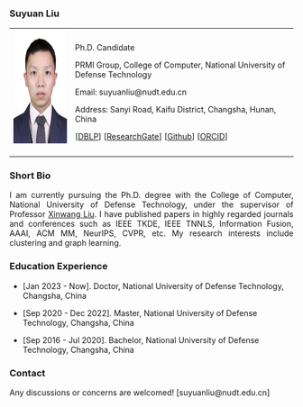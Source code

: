 <!-- ## Welcome to GitHub Pages -->

### Suyuan Liu

<table class="imgtable">
  <tr>
    <td>
      <img src="/image.jpg" alt="Suyuan Liu" width="145px" height="201.6px" />&nbsp;
    </td>
    <td align="left">
      <p>Ph.D. Candidate</p>
      <p SuyuanLiu.github.io>PRMI Group, College of Computer, National University of Defense Technology</p>
      <p>Email: suyuanliu@nudt.edu.cn</p>
      <p>Address: Sanyi Road, Kaifu District, Changsha, Hunan, China</p>
      <p>[<a href="https://dblp.org/pid/227/5361.html">DBLP</a>] [<a href="https://www.researchgate.net/profile/Suyuan-Liu-2">ResearchGate</a>] [<a href="https://github.com/Tracesource">Github</a>] [<a href="https://orcid.org/my-orcid?orcid=0000-0003-1481-5393">ORCID</a>]</p>
    </td>
 </tr>
</table>

### Short Bio
  <p align = "justify">I am currently pursuing the Ph.D. degree with the College of Computer, National University of Defense Technology, under the supervisor of Professor <a href="https://xinwangliu.github.io/">Xinwang Liu</a>. I have published papers in highly regarded journals and conferences such as IEEE TKDE, IEEE TNNLS, Information Fusion, AAAI, ACM MM, NeurIPS, CVPR, etc. My research interests include clustering and graph learning.</p>
  
### Education Experience
<ul>
    <li> 
      <p>[Jan 2023 - Now]. Doctor, National University of Defense Technology, Changsha, China </p>
    </li>
  </ul>
  <ul>
    <li> 
      <p>[Sep 2020 - Dec 2022]. Master, National University of Defense Technology, Changsha, China </p>
    </li>
  </ul>
<ul>
    <li> 
      <p>[Sep 2016 - Jul 2020]. Bachelor, National University of Defense Technology, Changsha, China </p>
    </li>
  </ul>
  

<!--### Publications
<ul>
    <li> 
      <p align = "justify"> <b>Suyuan Liu</b>, Ke Liang, Zhibin Dong, Siwei Wang, Xihong Yang, Sihang Zhou, En Zhu, Xinwang Liu. Learn from View Correlation: An Anchor Enhancement Strategy for Multi-view Clustering. Proceedings of the Thirty-Sixth IEEE Conference on Computer Vision and Pattern Recognition, <b>CVPR 2024<b>,  (to appear). <b>(CCF Rank A)</b> </p>
    </li>
  </ul>

<ul>
    <li> 
      <p align = "justify"> <b>Suyuan Liu</b>, Junpu Zhang, Yi Wen, Xihong Yang, Siwei Wang, Yi Zhang, En Zhu, Chang Tang, Long Zhao, Xinwang Liu. Sample-level Cross-view Similarity Learning for Incomplete Multi-view Clustering. Proceedings of the Thirty-Eighth AAAI Conference on Artificial Intelligence, <b>AAAI 2024<b>, pages: 14017-14025. <b>(CCF Rank A)</b> [<a href="https://ojs.aaai.org/index.php/AAAI/article/view/29310">Paper</a>], [<a href="https://github.com/Tracesource/SCSL">Code</a>] </p>
    </li>
  </ul>

   <ul>
    <li> 
      <p align = "justify">Yi Wen, Siwei Wang, Ke Liang, Weixuan Liang, Xinhang Wan, Xinwang Liu, <b>Suyuan Liu</b>, Jiyuan Liu, En Zhu. Scalable Incomplete Multi-View Clustering with Structure Alignment. Proceedings of the Twenty-Ninth ACM International Conference on Multimedia, <b>ACM MM 2023</b>, pages: 3031-3040. (CCF Rank A) [<a href="https://dl.acm.org/doi/abs/10.1145/3581783.3611981">Paper</a>], [<a href="https://github.com/wenyiwy99/SIMVC-SA">Code</a>] </p>
    </li>
  </ul> 
  
 <ul>
    <li> 
      <p align = "justify"> Siwei Wang, Xinwang Liu, <b>Suyuan Liu</b>, Jiaqi Jin, Wenxuan Tu, Xinzhong Zhu, En Zhu. DFFNet: An IoT-perceptive dual feature fusion network for general real-time semantic segmentation. Proceedings of the 36th Annual Conference on Neural Information Processing Systems, <b>NeurIPS 2022<\b>. <b>(JCR 1# TOP)</b> [<a href="https://proceedings.neurips.cc/paper_files/paper/2022/hash/270339c997293ca2988c62f4308e389f-Abstract-Conference.html">Paper</a>], [<a href="https://github.com/WxTu/DFFNet">Code</a>] </p>
    </li>
  </ul> 

  <ul>
    <li> 
      <p align = "justify"> Miaomiao Li, Siwei Wang, Xinwang Liu, <b>Suyuan Liu</b>. Parameter-Free and Scalable Incomplete Multiview Clustering With Prototype Graph. IEEE Transactions on Neural Networks and Learning Systems, <b>TNNLS</b>. (CCF Rank B, JCR 1# TOP) [<a href="https://ieeexplore.ieee.org/document/9777866/">Paper</a>], [<a https://github.com/wangsiwei2010/PSIMVC-PG">Code</a>] </p>
    </li>
  </ul> 
  
  <ul>
    <li> 
      <p align = "justify"> <b>Suyuan Liu</b>, Xinwang Liu, Siwei Wang, Xin Niu, En Zhu. Fast Incomplete Multi-View Clustering With View-Independent Anchors. IEEE Transactions on Neural Networks and Learning Systems, <b>TNNLS</b>. (CCF Rank B, JCR 1# TOP) [<a href="https://ieeexplore.ieee.org/document/9982492/">Paper</a>], [<a href="https://github.com/Tracesource/FIMVC-VIA">Code</a>] </p>
    </li>
  </ul> 
  
   <ul>
    <li> 
      <p align = "justify"> 	<b>Suyuan Liu</b>, Siwei Wang, Pei Zhang, Kai Xu, Xinwang Liu, Changwang Zhang, Feng Gao. Efficient One-Pass Multi-View Subspace Clustering with Consensus Anchors. The 36th AAAI Conference on Artificial Intelligence, <b>AAAI 2022</b>. (CCF Rank A) [<a href="https://ojs.aaai.org/index.php/AAAI/article/view/20723/">Paper</a>], [<a href="https://github.com/Tracesource/EOMSC-CA">Code</a>] </p>
    </li>
  </ul>-->

### Contact
<p>Any discussions or concerns are welcomed! [suyuanliu@nudt.edu.cn]</p>
